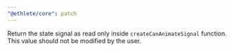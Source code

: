 ```yaml
---
"@ethlete/core": patch
---
```


Return the state signal as read only inside `createCanAnimateSignal` function. This value should not be modified by the user.

